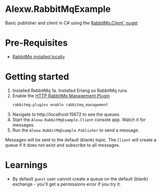 # Alexw.RabbitMqExample
Basic publisher and client in C# using the [RabbitMq.Client` nuget](https://www.nuget.org/packages/RabbitMQ.Client)

# Pre-Requisites
* [RabbitMq installed locally](https://www.rabbitmq.com/install-windows.html)

# Getting started
1.  Installed RabbitMq
1a. Installed Erlang so RabbitMq runs
2.  Enable the [HTTP RabbitMq Management Plugin](https://www.rabbitmq.com/management.html#getting-started)
    ```powershell
	rabbitmq-plugins enable rabbitmq_management
	```
3.  Navigate to http://localhost:15672 to see the queues
4.  Start the `Alexw.RabbitMqExample.Client` console app. Watch it for messages.
5.  Run the `Alexw.RabbitMqExample.Publisher` to send a message.

Messages will be sent to the default (blank) topic. The `Client` will create a queue if it does not exist and subscribe to all messages.

# Learnings
* By default `guest` user cannot create a queue on the default (blank) exchange - you'll get a permissions error if you try it.